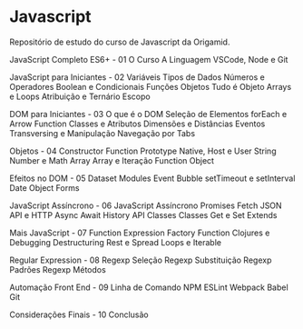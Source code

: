 # Javascript
Repositório de estudo do curso de Javascript da Origamid.


JavaScript Completo ES6+ - 01
O Curso
A Linguagem
VSCode, Node e Git

JavaScript para Iniciantes - 02
Variáveis
Tipos de Dados
Números e Operadores
Boolean e Condicionais
Funções
Objetos
Tudo é Objeto
Arrays e Loops
Atribuição e Ternário
Escopo

DOM para Iniciantes - 03
O que é o DOM
Seleção de Elementos
forEach e Arrow Function
Classes e Atributos
Dimensões e Distâncias
Eventos
Transversing e Manipulação
Navegação por Tabs

Objetos - 04
Constructor Function
Prototype
Native, Host e User
String
Number e Math
Array
Array e Iteração
Function
Object


Efeitos no DOM - 05
Dataset
Modules
Event Bubble
setTimeout e setInterval
Date Object
Forms

JavaScript Assíncrono - 06
JavaScript Assíncrono
Promises
Fetch
JSON
API e HTTP
Async Await
History API
Classes
Classes
Get e Set
Extends

Mais JavaScript - 07
Function Expression
Factory Function
Clojures e Debugging
Destructuring
Rest e Spread
Loops e Iterable

Regular Expression - 08
Regexp Seleção
Regexp Substituição
Regexp Padrões
Regexp Métodos

Automação Front End - 09
Linha de Comando
NPM
ESLint
Webpack
Babel
Git

Considerações Finais - 10
Conclusão
